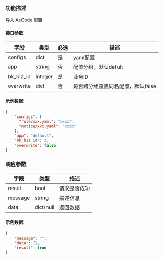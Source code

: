 ### 功能描述

导入 AsCode 配置

#### 接口参数

| 字段      | 类型      | 必选 | 描述                  |
|---------|---------|----|---------------------|
| configs | dict    | 是  | yaml配置              |
| app     | string  | 否  | 配置分组，默认defult       |
| bk_biz_id | integer | 是  | 业务ID                |
| overwrite | dict    | 否  | 是否跨分组覆盖同名配置，默认false |

#### 示例数据

```json
{
    "configs": {
      "rule/xxx.yaml": "xxxx",
      "notice/xxx.yaml": "xxxx"
    },
    "app": "default",
    "bk_biz_id": 2,
    "overwrite": false
}
```

### 响应参数

| 字段    | 类型        | 描述         |
| ------- |-----------| ------------ |
| result  | bool      | 请求是否成功 |
| message | string    | 描述信息     |
| data    | dict/null | 返回数据     |

#### 示例数据

```json
{
    "message": "",
    "data": {},
    "result": true
}
```
